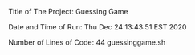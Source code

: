 Title of The Project: Guessing Game

Date and Time of Run: 
Thu Dec 24 13:43:51 EST 2020

Number of Lines of Code: 
      44 guessinggame.sh
